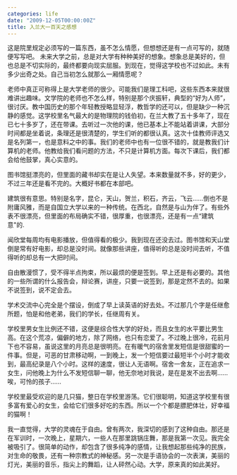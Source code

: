 ```yaml
---
categories: life
date: "2009-12-05T00:00:00Z"
title: 入兰大一百天之感想
---
```

这是院里规定必须写的一篇东西，虽不怎么情愿，但想想还是有一点可写的，就随便写写吧。
未来大学之前，总是对大学有种种美好的想象。想象总是美好的，但也总是不切实际的，最终都要向现实屈服。到现在，觉得这学校也不过如此。未有多少出奇之处。自己当初怎么就那么一厢情愿呢？



老师中真正可称得上是大学老师的很少。可能我们是理工科吧，这些东西本来就很难讲出趣味。文学院的老师也不怎么样，特别是那个庆振轩，典型的“好为人师”，很讨厌。教中国历史的那个年轻教授略显轻浮，教哲学的还可以，但是缺少一种沉静的感觉。这学校里名气最大的是物理院的钱伯初，在兰大教了五十多年了，现在已七十多岁了，还在带课。去听过一次他的课，他已基本上不能站着讲课，大部分时间都是坐着说，条理还是很清楚的，学生们听的都很认真。这次十佳教师评选又是名列第一，也是意料之中的事。我们的老师中也有一位很不错的，就是教我们计算机的老师。他教给我们看问题的方法，不只是计算机方面。每次下课后，我们都会给他鼓掌，真心实意的。

图书馆挺漂亮的，但里面的藏书却实在是让人失望。本来数量就不多，好的更少，不过三年还是看不完的。大概好书都在本部吧。

建筑很有意思。特别是名字，昆仑，天山，贺兰，积石，齐云，飞云……倒也不是附庸风雅，而是自国立大学以来的一种传统。在西北，自然是与山为伴了。有些外表不很漂亮，但里面的布局确实不错，很厚重，也很漂亮，还是有一点“建筑意"的.
    
闻欣堂每周均有电影播放，但值得看的极少。我到现在还没去过。图书馆和天山堂倒是常有好电影，却总是没时间。就像那些讲座，值得听的总是没时间去听，不值得听的却总有一大把时间。
    
自由散漫惯了，受不得半点拘束，所以最烦的便是签到。早上还是有必要的。其他的一些所谓的什么报告会，辩论赛，讲座，只要一说签到，那是定然不去的。如果不说签到，说不定会去。
    
学术交流中心完全是个摆设，倒成了早上读英语的好去处。不过那几个字是任继愈所题，怕是和他老弟，我们的学长，任继周有关。
    
学校里男女生比例还不错，这便是综合性大学的好处，而且女生的水平要比男生高。在这个荒凉，偏僻的地方，除了网络，也只有恋爱了。不过晚上很冷，花前月下也不容易，虽说这里的月亮总是很明亮。在有暖气的宿舍里发短信是很甜蜜的一件事。但是，可恶的甘肃移动啊，一到晚上，发一个短信要过最短半个小时才能收到，最高纪录是八个小时。这样的速度，很让人无语啊。宿舍一舍友，正在追求一女生，问他晚上为什么不发短信聊一聊，他无奈地对我说，是在是发不出去啊…… 唉，可怜的孩子……
    
学校里最受欢迎的是几只猫，整日在学校里游荡。它们很聪明，知道这学校里有很多富有爱心的女生，会给它们很多好吃的东西。所以一个个都是膘肥体壮，好幸福的猫啊！
    
我一直觉得，大学的灵魂在于自由。曾有两次，我深切的感到了这种自由。那还是在军训时，一次晚上，星期六，一些人在那里跳锅庄舞，那是我第一次见。我完全被吸引了。很简单的动作，却包含了很多纯净的感情，让我想起那些纯净的民族，对生命的敬畏，还有一种宗教式的神秘感。另一次是手语协会的一次表演，美丽的灯光，美丽的音乐，指尖上的舞蹈，让人砰然心动。大学，原来真的如此美好。
